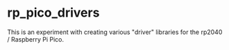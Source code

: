 # rp_pico_drivers
This is an experiment with creating various "driver" libraries for the rp2040 / Raspberry Pi Pico.
